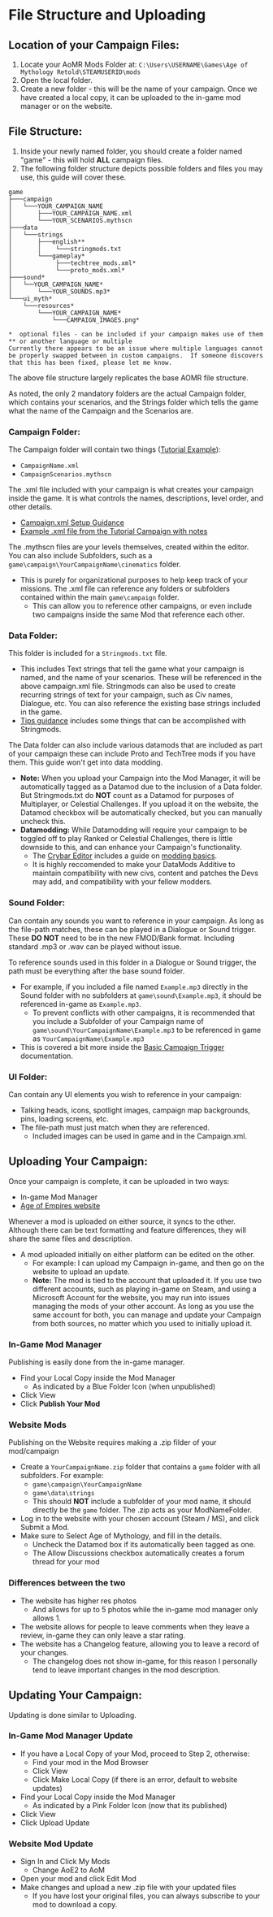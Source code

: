 # File Structure and Uploading

## Location of your Campaign Files:
1) Locate your AoMR Mods Folder at: `C:\Users\USERNAME\Games\Age of Mythology Retold\STEAMUSERID\mods`
2) Open the local folder.
3) Create a new folder - this will be the name of your campaign.  Once we have created a local copy, it can be uploaded to the in-game mod manager or on the website.

## File Structure:
1) Inside your newly named folder, you should create a folder named "game" - this will hold **ALL** campaign files.
2) The following folder structure depicts possible folders and files you may use, this guide will cover these.
   
```
game
├───campaign
│   └───YOUR_CAMPAIGN_NAME
│       ├───YOUR_CAMPAIGN_NAME.xml
│       └───YOUR_SCENARIOS.mythscn
├───data
│   └───strings
│       ├───english**
│       │    └───stringmods.txt
│       └───gameplay*
│            ├───techtree_mods.xml*
│            └───proto_mods.xml*
├───sound*
│   └──YOUR_CAMPAIGN_NAME*
│       └───YOUR_SOUNDS.mp3*
└───ui_myth*
    └───resources*
        └───YOUR_CAMPAIGN_NAME*
            └───CAMPAIGN_IMAGES.png*
```

  `*  optional files - can be included if your campaign makes use of them`  
  `** or another language or multiple`  
  		`Currently there appears to be an issue where multiple languages cannot be properly swapped between in custom campaigns.  If someone discovers that this has been fixed, please let me know.`  

The above file structure largely replicates the base AOMR file structure.

As noted, the only 2 mandatory folders are the actual Campaign folder, which contains your scenarios, and the Strings folder which tells the game what the name of the Campaign and the Scenarios are.

### Campaign Folder:
The Campaign folder will contain two things ([Tutorial Example](https://github.com/Skrylas/AoMR-TutorialCampaign/tree/main/TutorialCampaign/game/campaign/LearnToPlay)):
- `CampaignName.xml`
- `CampaignScenarios.mythscn`

The .xml file included with your campaign is what creates your campaign inside the game.  It is what controls the names, descriptions, level order, and other details.  
- [Campaign.xml Setup Guidance](https://github.com/Skrylas/AoMR-TutorialCampaign/blob/main/Docs/XML%20Guidance.md)  
- [Example .xml file from the Tutorial Campaign with notes](https://github.com/Skrylas/AoMR-TutorialCampaign/blob/main/TutorialCampaign/game/campaign/LearnToPlay/ltpc.xml)  

The .mythscn files are your levels themselves, created within the editor.  
You can also include Subfolders, such as a `game\campaign\YourCampaignName\cinematics` folder.
- This is purely for organizational purposes to help keep track of your missions.  The .xml file can reference any folders or subfolders contained within the main `game\campaign` folder.
    - This can allow you to reference other campaigns, or even include two campaigns inside the same Mod that reference each other.

### Data Folder:
This folder is included for a `Stringmods.txt` file.
- This includes Text strings that tell the game what your campaign is named, and the name of your scenarios.  These will be referenced in the above campaign.xml file.
Stringmods can also be used to create recurring strings of text for your campaign, such as Civ names, Dialogue, etc.  You can also reference the existing base strings included in the game.
- [Tips guidance](https://github.com/Skrylas/AoMR-TutorialCampaign/blob/main/Docs/Tips.md) includes some things that can be accomplished with Stringmods.

The Data folder can also include various datamods that are included as part of your campaign these can include Proto and TechTree mods if you have them.
This guide won't get into data modding.

- **Note:** When you upload your Campaign into the Mod Manager, it will be automatically tagged as a Datamod due to the inclusion of a Data folder.  But Stringmods.txt do **NOT** count as a Datamod for purposes of Multiplayer, or Celestial Challenges.  If you upload it on the website, the Datamod checkbox will be automatically checked, but you can manually uncheck this.
- **Datamodding:** While Datamodding will require your campaign to be toggled off to play Ranked or Celestial Challenges, there is little downside to this, and can enhance your Campaign's functionality.  
    - The [Crybar Editor](https://github.com/CryShana/CryBarEditor/tree/main) includes a guide on [modding basics](https://github.com/CryShana/CryBarEditor/blob/main/Documentation/Modding.md).
    - It is highly reccomended to make your DataMods Additive to maintain compatibility with new civs, content and patches the Devs may add, and compatibility with your fellow modders.

### Sound Folder:
Can contain any sounds you want to reference in your campaign.  As long as the file-path matches, these can be played in a Dialogue or Sound trigger.
These **DO NOT** need to be in the new FMOD/Bank format.  Including standard .mp3 or .wav can be played without issue.

To reference sounds used in this folder in a Dialogue or Sound trigger, the path must be everything after the base sound folder.  
- For example, if you included a file named `Example.mp3` directly in the Sound folder with no subfolders at `game\sound\Example.mp3`, it should be referenced in-game as `Example.mp3`.  
    - To prevent conflicts with other campaigns, it is recommended that you include a Subfolder of your Campaign name of `game\sound\YourCampaignName\Example.mp3` to be referenced in game as `YourCampaignName\Example.mp3`  
- This is covered a bit more inside the [Basic Campaign Trigger](https://github.com/Skrylas/AoMR-TutorialCampaign/blob/main/Docs/Triggers.md) documentation.

### UI Folder:
Can contain any UI elements you wish to reference in your campaign:
- Talking heads, icons, spotlight images, campaign map backgrounds, pins, loading screens, etc.
- The file-path must just match when they are referenced.
    - Included images can be used in game and in the Campaign.xml.

## Uploading Your Campaign:
Once your campaign is complete, it can be uploaded in two ways:
- In-game Mod Manager
- [Age of Empires website](https://www.ageofempires.com/mods/)

Whenever a mod is uploaded on either source, it syncs to the other.  Although there can be text formatting and feature differences, they will share the same files and description.
- A mod uploaded initially on either platform can be edited on the other.
    - For example:  I can upload my Campaign in-game, and then go on the website to upload an update.
    - **Note:** The mod is tied to the account that uploaded it.  If you use two different accounts, such as playing in-game on Steam, and using a Microsoft Account for the website, you may run into issues managing the mods of your other account.  As long as you use the same account for both, you can manage and update your Campaign from both sources, no matter which you used to initially upload it.

### In-Game Mod Manager
Publishing is easily done from the in-game manager.  
- Find your Local Copy inside the Mod Manager
    - As indicated by a Blue Folder Icon (when unpublished)
- Click View
- Click **Publish Your Mod**

### Website Mods
Publishing on the Website requires making a .zip filder of your mod/campaign
- Create a `YourCampaignName.zip` folder that contains a `game` folder with all subfolders.  For example:
    - `game\campaign\YourCampaignName`
    - `game\data\strings`
    - This should **NOT** include a subfolder of your mod name, it should directly be the `game` folder.  The .zip acts as your ModNameFolder.
- Log in to the website with your chosen account (Steam / MS), and click Submit a Mod.
- Make sure to Select Age of Mythology, and fill in the details.
    - Uncheck the Datamod box if its automatically been tagged as one.
    - The Allow Discussions checkbox automatically creates a forum thread for your mod

### Differences between the two
- The website has higher res photos
    - And allows for up to 5 photos while the in-game mod manager only allows 1.
- The website allows for people to leave comments when they leave a review, in-game they can only leave a star rating.
- The website has a Changelog feature, allowing you to leave a record of your changes.
     - The changelog does not show in-game, for this reason I personally tend to leave important changes in the mod description.

## Updating Your Campaign:
Updating is done similar to Uploading.

### In-Game Mod Manager Update
- If you have a Local Copy of your Mod, proceed to Step 2, otherwise:
    - Find your mod in the Mod Browser
    - Click View
    - Click Make Local Copy (if there is an error, default to website updates)
- Find your Local Copy inside the Mod Manager
    - As indicated by a Pink Folder Icon (now that its published)
- Click View
- Click Upload Update

### Website Mod Update
- Sign In and Click My Mods
    - Change AoE2 to AoM
 - Open your mod and click Edit Mod
 - Make changes and upload a new .zip file with your updated files
    - If you have lost your original files, you can always subscribe to your mod to download a copy.
